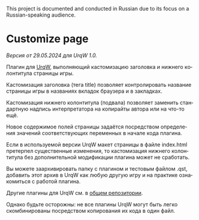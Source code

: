 This project is documented and conducted in Russian
due to its focus on a Russian-speaking audience.

<div lang="ru">

# Customize page

*Версия от 29.05.2024 для UrqW 1.0.*

Плагин для [UrqW](https://github.com/narmiel/UrqW),
выполняющий кастомизацию заголовка и нижнего колонтитула страницы игры.

Кастомизация заголовка (тега title) позволяет контролировать название
страницы игры в названиях вкладок браузера и в закладках.

Кастомизация нижнего колонтитула (подвала) позволяет заменить стандартную
надпись интерпретатора на копирайты автора или на что-то ещё.

Новое содержимое полей страницы задаётся посредством определения значений
соответствующих переменных в начале кода плагина.

Если в используемой версии UrqW макет страницы в файле index.html претерпел
существенные изменения, то кастомизация нижнего колонтитула
без дополнительной модификации плагина может не сработать.

Вы можете заархивировать папку с плагином и тестовым файлом .qst,
добавить этот архив в UrqW как любую другую игру
и на практике ознакомиться с работой плагина.

Другие плагины для UrqW см. в
[общем репозитории](https://github.com/tseykovets/UrqW_plugins).

Однако будьте осторожны: не все плагины UrqW могут быть легко скомбинированы
посредством копирования их кода в один файл.

</div>